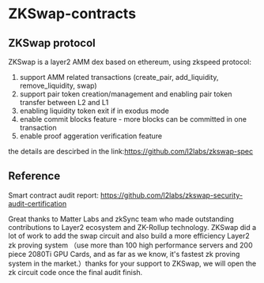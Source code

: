 # ZKSwap-contracts

## ZKSwap protocol
ZKSwap is a layer2 AMM dex based on ethereum, using zkspeed protocol:
1. support AMM related transactions (create_pair, add_liquidity, remove_liquidity, swap)
2. support pair token creation/management and enabling pair token transfer between L2 and L1
3. enabling liquidity token exit if in exodus mode
4. enable commit blocks feature - more blocks can be committed in one transaction 
5. enable proof aggeration verification feature    

the details are descirbed in the link:https://github.com/l2labs/zkswap-spec


## Reference
Smart contract audit report:
https://github.com/l2labs/zkswap-security-audit-certification


Great thanks to Matter Labs and zkSync team who made outstanding contributions to Layer2 ecosystem and ZK-Rollup technology. ZKSwap did a lot of work to add the swap circuit and also build a more efficiency Layer2 zk proving system （use more than 100 high performance servers and 200 piece 2080Ti  GPU Cards, and as far as we know, it's fastest  zk proving system in the market.）thanks for your support to ZKSwap, we will open the zk circuit code once the final audit finish.
